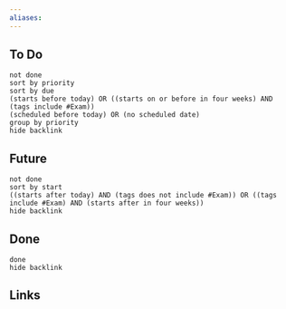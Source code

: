 ```yaml
---
aliases: 
---
```

## To Do
```tasks
not done
sort by priority
sort by due
(starts before today) OR ((starts on or before in four weeks) AND (tags include #Exam))
(scheduled before today) OR (no scheduled date)
group by priority
hide backlink
```
## Future
```tasks
not done
sort by start
((starts after today) AND (tags does not include #Exam)) OR ((tags include #Exam) AND (starts after in four weeks))
hide backlink
```

## Done
```tasks
done
hide backlink
```

## Links